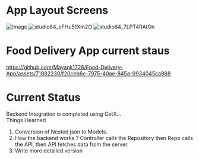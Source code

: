 # App Layout Screens
![image](https://github.com/Mayank1728/Food-Delivery-App/assets/71082230/384d9e2b-95aa-498d-a3f5-ead785c0c3dd) 
![studio64_eFHu51Xm2O](https://github.com/Mayank1728/Food-Delivery-App/assets/71082230/2e289203-8d93-4d9b-a3b5-b45bf7b03b2e)
![studio64_7LPT4RAtOn](https://github.com/Mayank1728/Food-Delivery-App/assets/71082230/11205985-7f3d-430c-bc46-17e484df4b41)

# Food Delivery App current staus

https://github.com/Mayank1728/Food-Delivery-App/assets/71082230/f20ceb6c-7975-40ae-845a-9934045ca988








# Current Status 
Backend Integration is completed using GetX...<br>
Things I learned <br>
1. Conversion of Nested json to Models.<br>
2. How the backend works ? Controller calls the Repository then Repo calls the API, then API fetches data from the server.
3. Write more detailed version
